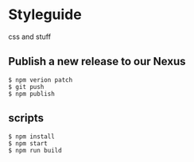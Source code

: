 # Styleguide

css and stuff

## Publish a new release to our Nexus

```
$ npm verion patch
$ git push
$ npm publish
```

## scripts

```
$ npm install
$ npm start
$ npm run build
```
